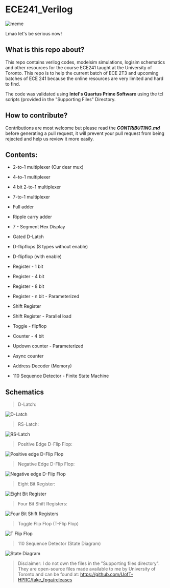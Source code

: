 # ECE241_Verilog

![meme](/schematics/verliog_meme.png)

Lmao let's be serious now!

## What is this repo about?

This repo contains verilog codes, modelsim simulations, logisim schematics and other resources for the course ECE241 taught at the University of Toronto. This repo is to help the current batch of ECE 2T3 and upcoming batches of ECE 241 because the online resources are very limited and hard to find.

The code was validated using **Intel's Quartus Prime Software** using the tcl scripts (provided in the "Supporting Files" Directory.

## How to contribute?

Contributions are most welcome but please read the **_CONTRIBUTING.md_** before generating a pull request, it will prevent your pull request from being rejected and help us review it more easily.

## Contents:

* 2-to-1 multiplexer (Our dear mux)

* 4-to-1 multiplexer

* 4 bit 2-to-1 multiplexer

* 7-to-1 multiplexer

* Full adder

* Ripple carry adder

* 7 - Segment Hex Display

* Gated D-Latch

* D-flipflops (8 types without enable)

* D-flipflop (with enable)

* Register - 1 bit

* Register - 4 bit

* Register - 8 bit

* Register - n bit - Parameterized

* Shift Register

* Shift Register - Parallel load

* Toggle - flipflop

* Counter - 4 bit

* Updown counter - Parameterized

* Async counter

* Address Decoder (Memory)

* 110 Sequence Detector - Finite State Machine

## Schematics

> D-Latch:

![D-Latch](/schematics/d_latch.PNG)

> RS-Latch:

![RS-Latch](/schematics/rs_latch.PNG)

> Positive Edge D-Flip Flop:

![Positive edge D-Flip Flop](/schematics/Pos_edge_D_flipflop.PNG)

> Negative Edge D-Flip Flop:

![Negative edge D-Flip Flop](/schematics/Neg_edge_D_flipflop.PNG)

> Eight Bit Register:

![Eight Bit Register](/schematics/eight_bit_register.PNG)

> Four Bit Shift Registers:

![Four Bit Shift Registers](/schematics/shift_registers.PNG)

> Toggle Flip Flop (T-Flip Flop)

![T Flip Flop](/schematics/T_FlipFlop.PNG)

> 110 Sequence Detector (State Diagram)

![State Diagram](/Finite_State_Machines/110_Sequence_Detector/State_Diagram.PNG)


> Disclaimer: I do not own the files in the "Supporting files directory". They are open-source files made available to me by University of Toronto and can be found at: https://github.com/UofT-HPRC/fake_fpga/releases
